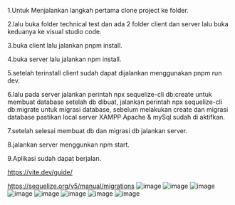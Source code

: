 1.Untuk Menjalankan langkah pertama clone project ke folder.

2.lalu buka folder technical test dan ada 2 folder client dan server lalu buka keduanya ke visual studio code.

3.buka client lalu jalankan pnpm install.

4.buka server lalu jalankan npm install.

5.setelah terinstall client sudah dapat dijalankan menggunakan pnpm run dev.

6.lalu pada server jalankan perintah npx sequelize-cli db:create untuk membuat database setelah db dibuat, 
jalankan perintah npx sequelize-cli db:migrate untuk migrasi database,
sebelum melakukan create dan migrasi database pastikan local server XAMPP Apache & mySql sudah di aktifkan.

7.setelah selesai membuat db dan migrasi db jalankan server.

8.jalankan server menggunkan npm start.

9.Aplikasi sudah dapat berjalan.

https://vite.dev/guide/



https://sequelize.org/v5/manual/migrations
![image](https://github.com/user-attachments/assets/c96590e9-16ea-47c7-9874-4fd635653188)
![image](https://github.com/user-attachments/assets/1c4e7000-24cf-4f77-ae2f-b566167defbf)
![image](https://github.com/user-attachments/assets/7a8aa350-49f6-4686-90db-86b50db8b456)
![image](https://github.com/user-attachments/assets/6247fa65-9bb4-4ca7-8ae3-8e78f066c189)
![image](https://github.com/user-attachments/assets/b72ca0ca-b9ef-47e4-af07-20a113429905)
![image](https://github.com/user-attachments/assets/97418bdb-0948-47a4-81de-3079631deef5)
![image](https://github.com/user-attachments/assets/b4d40c53-a261-4272-bcac-9a52718cc5df)
![image](https://github.com/user-attachments/assets/493c2b2d-da78-4ab2-8bba-31e934485543)






